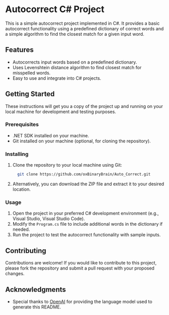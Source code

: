# Autocorrect C# Project

This is a simple autocorrect project implemented in C#. It provides a basic autocorrect functionality using a predefined dictionary of correct words and a simple algorithm to find the closest match for a given input word.

## Features

- Autocorrects input words based on a predefined dictionary.
- Uses Levenshtein distance algorithm to find closest match for misspelled words.
- Easy to use and integrate into C# projects.

## Getting Started

These instructions will get you a copy of the project up and running on your local machine for development and testing purposes.

### Prerequisites

- .NET SDK installed on your machine.
- Git installed on your machine (optional, for cloning the repository).

### Installing

1. Clone the repository to your local machine using Git:
   ```bash
     git clone https://github.com/oxBinaryBrain/Auto_Correct.git
    ```


3. Alternatively, you can download the ZIP file and extract it to your desired location.

### Usage

1. Open the project in your preferred C# development environment (e.g., Visual Studio, Visual Studio Code).
2. Modify the `Program.cs` file to include additional words in the dictionary if needed.
3. Run the project to test the autocorrect functionality with sample inputs.

## Contributing

Contributions are welcome! If you would like to contribute to this project, please fork the repository and submit a pull request with your proposed changes.

## Acknowledgments

- Special thanks to [OpenAI](https://openai.com) for providing the language model used to generate this README.

